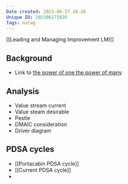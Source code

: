 ```yaml
---
Date created: 2023-06-17 18:26
Unique ID: 202306171826
Tags: notag
---
```

[[Leading and Managing Improvement LMI]]

## Background
- Link to [the power of one the power of many](zotero://select/library/items/VBZT3PPK)
## Analysis
- Value stream current
- Value steam desirable
- Pestle
- DMAIC consideration
- Driver diagram
## PDSA cycles
- [[Portacabin PDSA cycle]]
- [[Current PDSA cycle]]
- 